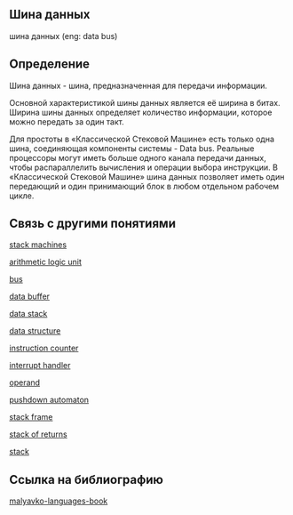 ## Шина данных
шина данных (eng: data bus) 

## Определение
Шина данных -  шина, предназначенная для передачи информации.

Основной характеристикой шины данных является её ширина в битах. Ширина шины данных определяет количество информации, которое можно передать за один такт.

Для простоты в «Классической Стековой Машине» есть только одна шина, соединяющая компоненты системы - Data bus. Реальные процессоры могут иметь больше одного канала передачи данных, чтобы распараллелить вычисления и операции выбора инструкции. В «Классической Стековой Машине» шина данных позволяет иметь один передающий и один принимающий блок в любом отдельном рабочем цикле.



## Связь с другими понятиями
[stack machines](https://github.com/vernikkkkkkkkkkkkkkkkkkk/concept/blob/main/virtual%20machines/stack%20machines/stack%20machines.md)

[arithmetic logic unit](https://github.com/vernikkkkkkkkkkkkkkkkkkk/concept/blob/main/virtual%20machines/stack%20machines/arithmetic%20logic%20unit.md)

[bus](https://github.com/vernikkkkkkkkkkkkkkkkkkk/concept/blob/main/virtual%20machines/stack%20machines/bus.md)

[data buffer](https://github.com/vernikkkkkkkkkkkkkkkkkkk/concept/blob/main/virtual%20machines/stack%20machines/data%20buffer.md)

[data stack](https://github.com/vernikkkkkkkkkkkkkkkkkkk/concept/blob/main/virtual%20machines/stack%20machines/data%20stack.md)

[data structure](https://github.com/vernikkkkkkkkkkkkkkkkkkk/concept/blob/main/virtual%20machines/stack%20machines/data%20structure.md)

[instruction counter](https://github.com/vernikkkkkkkkkkkkkkkkkkk/concept/blob/main/virtual%20machines/stack%20machines/instruction%20counter.md)

[interrupt handler](https://github.com/vernikkkkkkkkkkkkkkkkkkk/concept/blob/main/virtual%20machines/stack%20machines/interrupt%20handler.md)

[operand](https://github.com/vernikkkkkkkkkkkkkkkkkkk/concept/blob/main/virtual%20machines/stack%20machines/operand.md)

[pushdown automaton](https://github.com/vernikkkkkkkkkkkkkkkkkkk/concept/blob/main/virtual%20machines/stack%20machines/pushdown%20automaton.md)

[stack frame](https://github.com/vernikkkkkkkkkkkkkkkkkkk/concept/blob/main/virtual%20machines/stack%20machines/stack%20frame.md)

[stack of returns](https://github.com/vernikkkkkkkkkkkkkkkkkkk/concept/blob/main/virtual%20machines/stack%20machines/stack%20of%20returns.md)

[stack](https://github.com/vernikkkkkkkkkkkkkkkkkkk/concept/blob/main/virtual%20machines/stack%20machines/stack.md)
## Cсылка на библиографию
[malyavko-languages-book](https://github.com/vernikkkkkkkkkkkkkkkkkkk/concept/blob/main/bibliography/stack%20machines/malyavko-languages-book.md)


